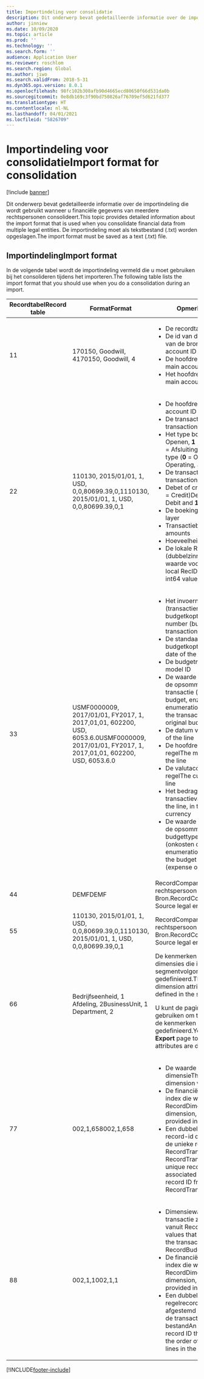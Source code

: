 ```yaml
---
title: Importindeling voor consolidatie
description: Dit onderwerp bevat gedetailleerde informatie over de importindeling die wordt gebruikt wanneer u financiële gegevens van meerdere rechtspersonen consolideert.
author: jinniew
ms.date: 10/09/2020
ms.topic: article
ms.prod: ''
ms.technology: ''
ms.search.form: ''
audience: Application User
ms.reviewer: roschlom
ms.search.region: Global
ms.author: jiwo
ms.search.validFrom: 2018-5-31
ms.dyn365.ops.version: 8.0.1
ms.openlocfilehash: 98fc102b308afb90d4665ecd80650f66d531da0b
ms.sourcegitcommit: 0e8db169c3f90bd750826af76709ef5d621fd377
ms.translationtype: HT
ms.contentlocale: nl-NL
ms.lasthandoff: 04/01/2021
ms.locfileid: "5826709"
---
```

# <a name="import-format-for-consolidation"></a><span data-ttu-id="7e2d8-103">Importindeling voor consolidatie</span><span class="sxs-lookup"><span data-stu-id="7e2d8-103">Import format for consolidation</span></span>

[!include [banner](../includes/banner.md)]

<span data-ttu-id="7e2d8-104">Dit onderwerp bevat gedetailleerde informatie over de importindeling die wordt gebruikt wanneer u financiële gegevens van meerdere rechtspersonen consolideert.</span><span class="sxs-lookup"><span data-stu-id="7e2d8-104">This topic provides detailed information about the import format that is used when you consolidate financial data from multiple legal entities.</span></span> <span data-ttu-id="7e2d8-105">De importindeling moet als tekstbestand (.txt) worden opgeslagen.</span><span class="sxs-lookup"><span data-stu-id="7e2d8-105">The import format must be saved as a text (.txt) file.</span></span>

## <a name="import-format"></a><span data-ttu-id="7e2d8-106">Importindeling</span><span class="sxs-lookup"><span data-stu-id="7e2d8-106">Import format</span></span>

<span data-ttu-id="7e2d8-107">In de volgende tabel wordt de importindeling vermeld die u moet gebruiken bij het consolideren tijdens het importeren.</span><span class="sxs-lookup"><span data-stu-id="7e2d8-107">The following table lists the import format that you should use when you do a consolidation during an import.</span></span>

| <span data-ttu-id="7e2d8-108">Recordtabel</span><span class="sxs-lookup"><span data-stu-id="7e2d8-108">Record table</span></span> | <span data-ttu-id="7e2d8-109">Format</span><span class="sxs-lookup"><span data-stu-id="7e2d8-109">Format</span></span> | <span data-ttu-id="7e2d8-110">Opmerkingen</span><span class="sxs-lookup"><span data-stu-id="7e2d8-110">Notes</span></span> |
|--------------|---------|-------|
| <span data-ttu-id="7e2d8-111">1</span><span class="sxs-lookup"><span data-stu-id="7e2d8-111">1</span></span>            | <span data-ttu-id="7e2d8-112">170150, Goodwill, 4</span><span class="sxs-lookup"><span data-stu-id="7e2d8-112">170150, Goodwill, 4</span></span> | <ul><li><span data-ttu-id="7e2d8-113">De recordtabel</span><span class="sxs-lookup"><span data-stu-id="7e2d8-113">The record table</span></span></li><li><span data-ttu-id="7e2d8-114">De id van de hoofdrekening van de bron</span><span class="sxs-lookup"><span data-stu-id="7e2d8-114">The source main account ID</span></span></li><li><span data-ttu-id="7e2d8-115">De hoofdrekeningsregel</span><span class="sxs-lookup"><span data-stu-id="7e2d8-115">The main account line</span></span></li><li><span data-ttu-id="7e2d8-116">Het hoofdrekeningtype</span><span class="sxs-lookup"><span data-stu-id="7e2d8-116">The main account type</span></span></li></ul> |
| <span data-ttu-id="7e2d8-117">2</span><span class="sxs-lookup"><span data-stu-id="7e2d8-117">2</span></span>            | <span data-ttu-id="7e2d8-118">110130, 2015/01/01, 1, USD, 0,0,80699.39,0,1</span><span class="sxs-lookup"><span data-stu-id="7e2d8-118">110130, 2015/01/01, 1, USD, 0,0,80699.39,0,1</span></span> | <ul><li><span data-ttu-id="7e2d8-119">De hoofdrekening-id</span><span class="sxs-lookup"><span data-stu-id="7e2d8-119">The main account ID</span></span></li><li><span data-ttu-id="7e2d8-120">De transactiedatum</span><span class="sxs-lookup"><span data-stu-id="7e2d8-120">The transaction date</span></span></li><li><span data-ttu-id="7e2d8-121">Het type boekperiode (**0** = Openen, **1** = Operationeel en **2** = Afsluiting)</span><span class="sxs-lookup"><span data-stu-id="7e2d8-121">The fiscal period type (**0** = Opening, **1** = Operating, and **2** = Closing)</span></span></li><li><span data-ttu-id="7e2d8-122">De transactievaluta</span><span class="sxs-lookup"><span data-stu-id="7e2d8-122">The transaction currency</span></span></li><li><span data-ttu-id="7e2d8-123">Debet of credit (**0** = Debet en **1** = Credit)</span><span class="sxs-lookup"><span data-stu-id="7e2d8-123">Debit or credit (**0** = Debit and **1** = Credit)</span></span></li><li><span data-ttu-id="7e2d8-124">De boekingslaag</span><span class="sxs-lookup"><span data-stu-id="7e2d8-124">The posting layer</span></span></li><li><span data-ttu-id="7e2d8-125">Transactiebedragen</span><span class="sxs-lookup"><span data-stu-id="7e2d8-125">Transaction amounts</span></span></li><li><span data-ttu-id="7e2d8-126">Hoeveelheid</span><span class="sxs-lookup"><span data-stu-id="7e2d8-126">Quantity</span></span></li><li><span data-ttu-id="7e2d8-127">De lokale RecID (dubbelzinnige, unieke int64-waarde voor de transactie)</span><span class="sxs-lookup"><span data-stu-id="7e2d8-127">The local RecID (ambiguous, unique int64 value for the transaction)</span></span></li></ul> |
| <span data-ttu-id="7e2d8-128">3</span><span class="sxs-lookup"><span data-stu-id="7e2d8-128">3</span></span>            | <span data-ttu-id="7e2d8-129">USMF0000009, 2017/01/01, FY2017, 1, 2017,01,01, 602200, USD, 6053.6.0</span><span class="sxs-lookup"><span data-stu-id="7e2d8-129">USMF0000009, 2017/01/01, FY2017, 1, 2017,01,01, 602200, USD, 6053.6.0</span></span> | <ul><li><span data-ttu-id="7e2d8-130">Het invoernummer (transactienummer van budgetkoptekst)</span><span class="sxs-lookup"><span data-stu-id="7e2d8-130">The entry number (budget header transaction number)</span></span></li><li><span data-ttu-id="7e2d8-131">De standaarddatum van de budgetkoptekst</span><span class="sxs-lookup"><span data-stu-id="7e2d8-131">The default date of the budget header</span></span></li><li><span data-ttu-id="7e2d8-132">De budgetmodel-id</span><span class="sxs-lookup"><span data-stu-id="7e2d8-132">The budget model ID</span></span></li><li><span data-ttu-id="7e2d8-133">De waarde (geheel getal) van de opsomming voor het type transactie (leeg, oorspronkelijk budget, enzovoort)</span><span class="sxs-lookup"><span data-stu-id="7e2d8-133">The enumeration integer value for the transaction type (blank, original budget, and so on)</span></span></li><li><span data-ttu-id="7e2d8-134">De datum van de regel</span><span class="sxs-lookup"><span data-stu-id="7e2d8-134">The date of the line</span></span></li><li><span data-ttu-id="7e2d8-135">De hoofdrekening-id voor de regel</span><span class="sxs-lookup"><span data-stu-id="7e2d8-135">The main account ID for the line</span></span></li><li><span data-ttu-id="7e2d8-136">De valutacode voor de regel</span><span class="sxs-lookup"><span data-stu-id="7e2d8-136">The currency code for the line</span></span></li><li><span data-ttu-id="7e2d8-137">Het bedrag voor de regel, in de transactievaluta</span><span class="sxs-lookup"><span data-stu-id="7e2d8-137">The amount for the line, in the transaction currency</span></span></li><li><span data-ttu-id="7e2d8-138">De waarde (geheel getal) van de opsomming voor het budgettype voor de regel (onkosten of opbrengst)</span><span class="sxs-lookup"><span data-stu-id="7e2d8-138">The enumeration integer value for the budget type for the line (expense or revenue)</span></span></li></ul> |
| <span data-ttu-id="7e2d8-139">4</span><span class="sxs-lookup"><span data-stu-id="7e2d8-139">4</span></span>            | <span data-ttu-id="7e2d8-140">DEMF</span><span class="sxs-lookup"><span data-stu-id="7e2d8-140">DEMF</span></span> | <span data-ttu-id="7e2d8-141">RecordCompany is de rechtspersoon Bron.</span><span class="sxs-lookup"><span data-stu-id="7e2d8-141">RecordCompany is the Source legal entity.</span></span> |
| <span data-ttu-id="7e2d8-142">5</span><span class="sxs-lookup"><span data-stu-id="7e2d8-142">5</span></span>            | <span data-ttu-id="7e2d8-143">110130, 2015/01/01, 1, USD, 0,0,80699.39,0,1</span><span class="sxs-lookup"><span data-stu-id="7e2d8-143">110130, 2015/01/01, 1, USD, 0,0,80699.39,0,1</span></span> | <span data-ttu-id="7e2d8-144">RecordCompany is de rechtspersoon Bron.</span><span class="sxs-lookup"><span data-stu-id="7e2d8-144">RecordCompany is the Source legal entity.</span></span> |
| <span data-ttu-id="7e2d8-145">6</span><span class="sxs-lookup"><span data-stu-id="7e2d8-145">6</span></span>            | <span data-ttu-id="7e2d8-146">Bedrijfseenheid, 1 Afdeling, 2</span><span class="sxs-lookup"><span data-stu-id="7e2d8-146">BusinessUnit, 1 Department, 2</span></span> | <span data-ttu-id="7e2d8-147">De kenmerken van financiële dimensies die in de segmentvolgorde zijn gedefinieerd.</span><span class="sxs-lookup"><span data-stu-id="7e2d8-147">The financial dimension attributes that are defined in the segment order.</span></span><p><span data-ttu-id="7e2d8-148">U kunt de pagina **Exporteren** gebruiken om te controleren hoe de kenmerken zijn gedefinieerd.</span><span class="sxs-lookup"><span data-stu-id="7e2d8-148">You can use the **Export** page to verify how the attributes are defined.</span></span></p> |
| <span data-ttu-id="7e2d8-149">7</span><span class="sxs-lookup"><span data-stu-id="7e2d8-149">7</span></span>            | <span data-ttu-id="7e2d8-150">002,1,658</span><span class="sxs-lookup"><span data-stu-id="7e2d8-150">002,1,658</span></span> | <ul><li><span data-ttu-id="7e2d8-151">De waarde van financiële dimensie</span><span class="sxs-lookup"><span data-stu-id="7e2d8-151">The financial dimension value</span></span></li><li><span data-ttu-id="7e2d8-152">De financiële dimensie, als de index die wordt geleverd in RecordDimensions</span><span class="sxs-lookup"><span data-stu-id="7e2d8-152">The financial dimension, as the index that is provided in RecordDimensions</span></span></li><li><span data-ttu-id="7e2d8-153">Een dubbelzinnige, unieke record-id die gekoppeld is aan de unieke record-id van RecordTrans of RecordTrans2</span><span class="sxs-lookup"><span data-stu-id="7e2d8-153">An ambiguous, unique record ID that is associated with the unique record ID from RecordTrans or RecordTrans2</span></span></li></ul> |
| <span data-ttu-id="7e2d8-154">8</span><span class="sxs-lookup"><span data-stu-id="7e2d8-154">8</span></span>            | <span data-ttu-id="7e2d8-155">002,1,1</span><span class="sxs-lookup"><span data-stu-id="7e2d8-155">002,1,1</span></span> | <ul><li><span data-ttu-id="7e2d8-156">Dimensiewaarden die aan de transactie zijn gekoppeld vanuit Recordbudget</span><span class="sxs-lookup"><span data-stu-id="7e2d8-156">Dimension values that are associated with the transaction from RecordBudget</span></span></li><li><span data-ttu-id="7e2d8-157">De financiële dimensie, als de index die wordt geleverd in RecordDimensions</span><span class="sxs-lookup"><span data-stu-id="7e2d8-157">The financial dimension, as the index that is provided in RecordDimensions</span></span></li><li><span data-ttu-id="7e2d8-158">Een dubbelzinnige regelrecord-ID die is afgestemd op de volgorde van de transactieregels in het bestand</span><span class="sxs-lookup"><span data-stu-id="7e2d8-158">An ambiguous line record ID that is aligned with the order of the transaction lines in the file</span></span></li></ul> |


[!INCLUDE[footer-include](../../includes/footer-banner.md)]
